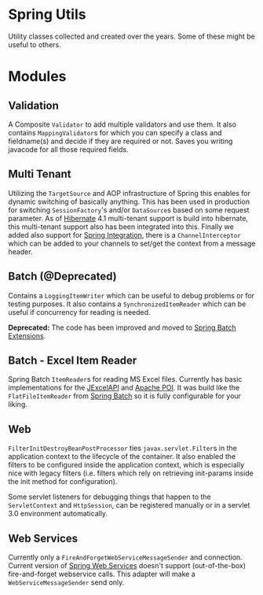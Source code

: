 Spring Utils
============

Utility classes collected and created over the years. Some of these might be useful to others.


Modules
=========

Validation
----------
A Composite `Validator` to add multiple validators and use them. It also contains `MappingValidator`s for which you can specify a class and fieldname(s) and decide if they
are required or not. Saves you writing javacode for all those required fields.

Multi Tenant
---------------
Utilizing the `TargetSource` and AOP infrastructure of Spring this enables for dynamic switching of basically anything. This has been used in production for switching `SessionFactory`'s and/or `DataSource`s based on some request parameter.
As of [Hibernate](http://www.hibernate.org) 4.1 multi-tenant support is build into hibernate, this multi-tenant support also has been integrated into this. Finally we added also support for [Spring Integration](http://projects.spring.io/spring-integration/), there is a `ChannelInterceptor` which can be added to your channels to set/get the context from a message header.

Batch (@Deprecated)
-----
Contains a `LoggingItemWriter` which can be useful to debug problems or for testing purposes. It also contains a `SynchronizedItemReader` which can be useful if concurrency for reading is needed.

**Deprecated:** The code has been improved and moved to [Spring Batch Extensions](https://github.com/mdeinum/spring-batch-extensions).


Batch - Excel Item Reader
--------------------------------
Spring Batch `ItemReader`s for reading MS Excel files. Currently has basic implementations for the [JExcelAPI](http://jexcelapi.sourceforge.net/) and [Apache POI](http://poi.apache.org/spreadsheet/index.html). It was build like the `FlatFileItemReader` from [Spring Batch](http://projects.spring.io/spring-batch/) so it is fully configurable for your liking.

Web
---
`FilterInitDestroyBeanPostProcessor` ties `javax.servlet.Filter`s in the application context to the lifecycle of the container. It also enabled the filters to be configured inside the application context, which is especially nice with legacy filters (i.e. filters which rely on retrieving init-params inside the init method for configuration).

Some servlet listeners for debugging things that happen to the `ServletContext` and `HttpSession`, can be registered manually or in a servlet 3.0 environment automatically.

Web Services
------------
Currently only a `FireAndForgetWebServiceMessageSender` and connection. Current version of [Spring Web Services](http://projects.spring.io/spring-ws) doesn't support (out-of-the-box) fire-and-forget webservice calls. This adapter will make a `WebServiceMessageSender` send only.
